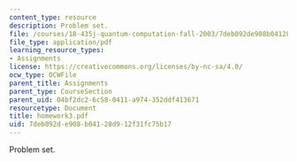 ```yaml
---
content_type: resource
description: Problem set.
file: /courses/18-435j-quantum-computation-fall-2003/7deb092de908b04128d912f31fc75b17_homework3.pdf
file_type: application/pdf
learning_resource_types:
- Assignments
license: https://creativecommons.org/licenses/by-nc-sa/4.0/
ocw_type: OCWFile
parent_title: Assignments
parent_type: CourseSection
parent_uid: 04bf2dc2-6c58-0411-a974-352ddf413671
resourcetype: Document
title: homework3.pdf
uid: 7deb092d-e908-b041-28d9-12f31fc75b17
---
```

Problem set.